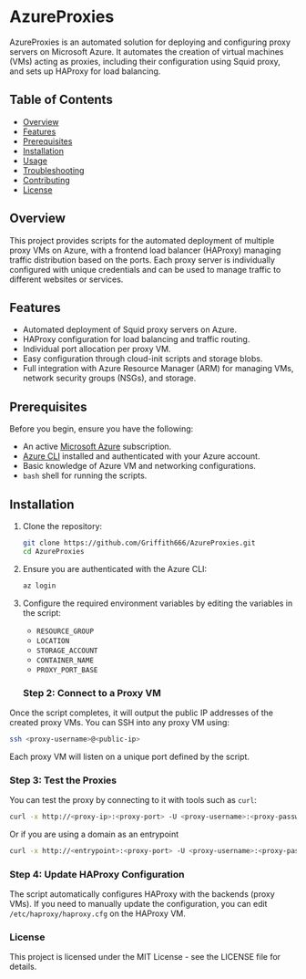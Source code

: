 # AzureProxies

AzureProxies is an automated solution for deploying and configuring proxy servers on Microsoft Azure. It automates the creation of virtual machines (VMs) acting as proxies, including their configuration using Squid proxy, and sets up HAProxy for load balancing.

## Table of Contents
- [Overview](#overview)
- [Features](#features)
- [Prerequisites](#prerequisites)
- [Installation](#installation)
- [Usage](#usage)
- [Troubleshooting](#troubleshooting)
- [Contributing](#contributing)
- [License](#license)

## Overview

This project provides scripts for the automated deployment of multiple proxy VMs on Azure, with a frontend load balancer (HAProxy) managing traffic distribution based on the ports. Each proxy server is individually configured with unique credentials and can be used to manage traffic to different websites or services.

## Features

- Automated deployment of Squid proxy servers on Azure.
- HAProxy configuration for load balancing and traffic routing.
- Individual port allocation per proxy VM.
- Easy configuration through cloud-init scripts and storage blobs.
- Full integration with Azure Resource Manager (ARM) for managing VMs, network security groups (NSGs), and storage.

## Prerequisites

Before you begin, ensure you have the following:

- An active [Microsoft Azure](https://portal.azure.com/) subscription.
- [Azure CLI](https://docs.microsoft.com/en-us/cli/azure/install-azure-cli) installed and authenticated with your Azure account.
- Basic knowledge of Azure VM and networking configurations.
- `bash` shell for running the scripts.

## Installation

1. Clone the repository:

    ```bash
    git clone https://github.com/Griffith666/AzureProxies.git
    cd AzureProxies
    ```

2. Ensure you are authenticated with the Azure CLI:

    ```bash
    az login
    ```

3. Configure the required environment variables by editing the variables in the  script:

    - `RESOURCE_GROUP`
    - `LOCATION`
    - `STORAGE_ACCOUNT`
    - `CONTAINER_NAME`
    - `PROXY_PORT_BASE`
   ### Step 2: Connect to a Proxy VM

Once the script completes, it will output the public IP addresses of the created proxy VMs. You can SSH into any proxy VM using:

```bash
ssh <proxy-username>@<public-ip>
```

Each proxy VM will listen on a unique port defined by the script.

### Step 3: Test the Proxies

You can test the proxy by connecting to it with tools such as `curl`:

```bash
curl -x http://<proxy-ip>:<proxy-port> -U <proxy-username>:<proxy-password> https://www.google.com
```
Or if you are using a domain as an entrypoint

```bash
curl -x http://<entrypoint>:<proxy-port> -U <proxy-username>:<proxy-password> https://www.google.com
```

### Step 4: Update HAProxy Configuration

The script automatically configures HAProxy with the backends (proxy VMs). If you need to manually update the configuration, you can edit `/etc/haproxy/haproxy.cfg` on the HAProxy VM.

### License
This project is licensed under the MIT License - see the LICENSE file for details.
